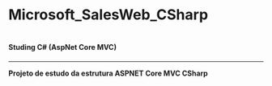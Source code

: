 <h1>Microsoft_SalesWeb_CSharp<h1>
<h4>Studing C# (AspNet Core MVC)<h4>
<hr/>
<p>Projeto de estudo da estrutura ASPNET Core MVC CSharp<p>
